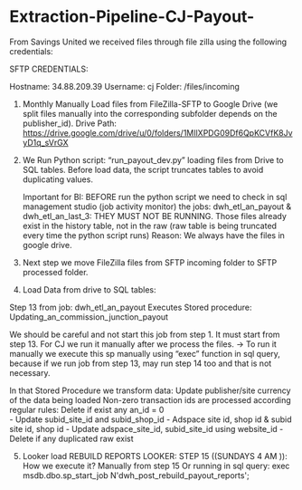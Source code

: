 # Extraction-Pipeline-CJ-Payout-

From Savings United we received files through file zilla using the following credentials: 

SFTP CREDENTIALS: 




  Hostname: 34.88.209.39
  Username: cj
  Folder: /files/incoming


1) 	Monthly Manually Load files from FileZilla-SFTP to Google Drive (we split files manually into the corresponding subfolder depends on the publisher_id). 
 Drive Path:   https://drive.google.com/drive/u/0/folders/1MIlXPDG09Df6QpKCVfK8JvyD1q_sVrGX

2)	We Run Python script: “run_payout_dev.py” loading files from Drive to SQL tables. Before load data, the script truncates tables to avoid duplicating values.

	Important for BI: 
	BEFORE run the python script we need to check in sql management studio (job activity monitor) the jobs: dwh_etl_an_payout & dwh_etl_an_last_3:  THEY MUST NOT BE RUNNING. Those files already exist in the history table, not in the raw (raw table is being truncated every time the python script runs) Reason: We always have the files in google drive.  
    

3)	Next step we move FileZilla files from SFTP incoming folder to SFTP processed folder.


4)	Load Data from drive to SQL tables:  

Step 13 from job: dwh_etl_an_payout Executes Stored procedure: 
 Updating_an_commission_junction_payout  
 
 We should be careful and not start this job from step 1. It must start from step 13. For CJ we run it manually after we process the files. → To run it manually we execute this sp manually using “exec” function in sql query, because if we run job from step 13, may run step 14 too and that is not necessary.


In that Stored Procedure we transform data:
Update publisher/site currency of the data being loaded 
Non-zero transaction ids are processed according regular rules: Delete if exist any an_id = 0		 	
		      -	Update subid_site_id and subid_shop_id 
                             -     Adspace site id, shop id & subid site id, shop id
                             -     Update adspace_site_id, subid_site_id using website_id 
		     -     Delete if any duplicated raw exist


5)	Looker load 
REBUILD REPORTS LOOKER: 
STEP 15 ((SUNDAYS 4 AM )):
How we execute it? 
Manually from step 15 
Or running in sql query: 
exec msdb.dbo.sp_start_job N'dwh_post_rebuild_payout_reports';
